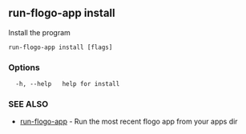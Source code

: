 ## run-flogo-app install

Install the program

```
run-flogo-app install [flags]
```

### Options

```
  -h, --help   help for install
```

### SEE ALSO

* [run-flogo-app](run-flogo-app.md)	 - Run the most recent flogo app from your apps dir

